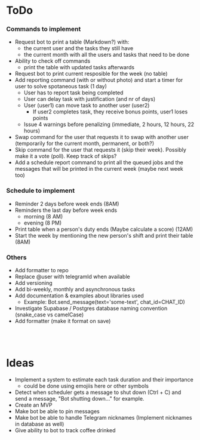 # ToDo
### Commands to implement
 - Request bot to print a table (Markdown?) with:
   - the current user and the tasks they still have
   - the current month with all the users and tasks that need to be done
 - Ability to check off commands
   - print the table with updated tasks afterwards
 - Request bot to print current resposible for the week (no table)
 - Add reporting command (with or without photo) and start a timer for user to solve spotaneous task (1 day)
   - User has to report task being completed
   - User can delay task with justification (and nr of days)
   - User (user1) can move task to another user (user2)
     - If user2 completes task, they receive bonus points, user1 loses points
   - Issue 4 warnings before penalizing (immediate, 2 hours, 12 hours, 22 hours)
 - Swap command for the user that requests it to swap with another user (temporarily for the current month, permanent, or both?)
 - Skip command for the user that requests it (skip their week). Possibly make it a vote (poll). Keep track of skips?
 - Add a schedule report command to print all the queued jobs and the messages that will be printed in the current week (maybe next week too)
### Schedule to implement
 - Reminder 2 days before week ends (8AM)
 - Reminders the last day before week ends
   - morning (8 AM)
   - evening (8 PM)
 - Print table when a person's duty ends (Maybe calculate a score) (12AM)
 - Start the week by mentioning the new person's shift and print their table (8AM)
### Others
 - Add formatter to repo
 - Replace @user with telegramId when available
 - Add versioning
 - Add bi-weekly, monthly and asynchronous tasks
 - Add documentation & examples about libraries used
   - Example: Bot.send_message(text='some-text', chat_id=CHAT_ID)
 - Investigate Supabase / Postgres database naming convention (snake_case vs camelCase)
 - Add formatter (make it format on save)

<br></br>
# Ideas
 - Implement a system to estimate each task duration and their importance
   - could be done using emojiis here or other symbols
 - Detect when scheduler gets a message to shut down (Ctrl + C) and send a message, "Bot shutting down..." for example.
 - Create an MVP
 - Make bot be able to pin messages
 - Make bot be able to handle Telegram nicknames (Implement nicknames in database as well)
 - Give ability to bot to track coffee drinked
